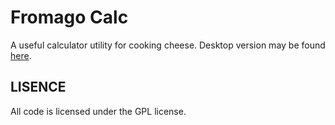 # Fromago Calc
A useful calculator utility for cooking cheese. Desktop version may be found [here](https://github.com/kirillsaidov/fromago).

## LISENCE
All code is licensed under the GPL license. 



